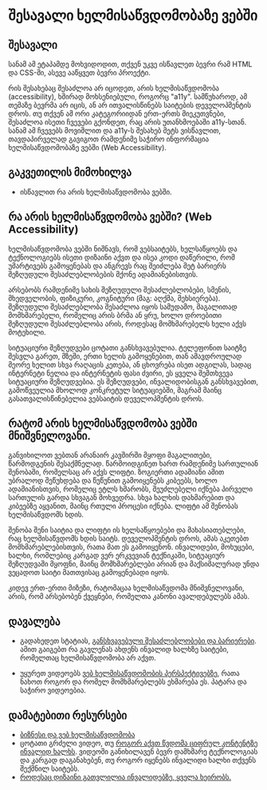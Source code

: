 # შესავალი ხელმისაწვდომობაზე ვებში

## შესავალი

სანამ ამ ეტაპამდე მოხვიდოდით, თქვენ უკვე ისწავლეთ ბევრი რამ HTML და CSS-ში, ასევე ააწყვეთ ბევრი პროექტი. 

რის შესახებაც შესაძლოა არ იცოდეთ, არის ხელმისაწვდომობა (accessibility), ხშირად მოხსენიებული, როგორც "a11y". სამწუხაროდ, ამ თემაზე ბევრმა არ იცის, ან არ ითვალისწინებს საიტების დეველოპმენტის დროს. თუ თქვენ ამ ორი კატეგორიიდან ერთ-ერთს მიეკუთვნები, შესაძლოა ისეთი ჩვევები გქონდეთ, რაც არის უთანხმოებაში a11y-სთან. სანამ ამ ჩვევებს მოვიშლით და a11y-ს შესახებ მეტს ვისწავლით, თავდაპირველად გავიგოთ რამდენიმე საჭირო ინფორმაცია ხელმისაწვდომობაზე ვებში (Web Accessibility).

## გაკვეთილის მიმოხილვა

- ისწავლით რა არის ხელმისაწვდომობა ვებში.

## რა არის ხელმისაწვდომობა ვებში? (Web Accessibility)

ხელმისაწვდომობა ვებში ნიშნავს, რომ ვებსაიტებს, ხელსაწყოებს და ტექნოლოგიებს ისეთი დიზაინი აქვთ და ისეა კოდი დაწერილი, რომ უმარტივებს გამოყენებას და ანგრევს რაც შეიძლება მეტ ბარიერს შეზღუდული შესაძლებლობების მქონე ადამიანებისთვის.

არსებობს რამდენიმე სახის შეზღუდული შესაძლებლობები, სმენის, მხედველობის, ფიზიკური, კოგნიტური (მაგ: აღქმა, მეხსიერება). შეზღუდული შესაძლებლობა შესაძლოა იყოს სამუდამო, მაგალითად მომხმარებელი, რომელიც არის ბრმა ან ყრუ, ხოლო დროებითი შეზღუდული შესაძლებლობა არის, როდესაც მომხმარებელს ხელი აქვს მოტეხილი.

სიტუაციური შეზღუდვები ცოტათი განსხვავებულია. ტელეფონით საიტზე შესვლა გარეთ, მზეში, ერთი ხელის გამოყენებით, თან ამავდროულად მეორე ხელით სხვა რაღაცის კეთება, ან ცხოვრება ისეთ ადგილას, სადაც ინტერნეტი ნელია და ინტერნეტის ფასი ძვირი, ეს ყველა შემთხვევა სიტუაციური შეზღუდვებია. ეს შეზღუდვები, ინვალიდობისგან განსხვავებით, გამოწვეულია მხოლოდ კონკრეტულ სიტუაციებში, მაგრამ მაინც გასათვალისწინებელია ვებსაიტის დეველოპმენტის დროს.

## რატომ არის ხელმისაწვდომობა ვებში მნიშვნელოვანი.

განვიხილოთ ვებთან არანაირ კავშირში მყოფი მაგალითები, წარმოდგენის შესაქმნელად. წარმოიდგინეთ ხართ რამდენიმე სართულიან შენობაში, რომელსაც არ აქვს ლიფტი. ზოგიერთი ადამიანი ამით უბრალოდ შეწუხდება და წუწუნით გამოიყენებს კიბეებს, ხოლო ადამიანისთვის, რომელიც ეტლს ხმარობს, შეუძლებელი იქნება პირველი სართულის გარდა სხვაგან მოხვედრა. სხვა ხალხის დახმარებით და კიბეებზე აყვანით, მაინც რთული პროცესი იქნება. ლიფტი ამ შენობას ხელმისაწვდომს ხდის.

შენობა შენი საიტია და ლიფტი ის ხელსაწყოებები და მახასიათებლები, რაც ხელმისაწვდომს ხდის საიტს. დეველოპმენტის დროს, ამას აკეთებთ მომხმარებლებისთვის, რათა მათ ეს გამოიყენონ. ინვალიდები, მოხუცები, ხალხი, რომლებიც კარგად ვერ ერკვევიან ტექნიკაში, სიტუაციურ შეზღუდვაში მყოფნი, მაინც მომხმარებლები არიან და მაქსიმალურად უნდა ვეცადოთ საიტი მათთვისაც გამოყენებადი იყოს.

კიდევ ერთ-ერთი მიზეზი, რატომაცაა ხელმისაწვდომა მნიშვნელოვანი, არის, რომ არსებობენ ქვეყნები, რომელთა კანონი ავალდებულებს ამას.

## დავალება

<div className="homework">

- გადახედეთ სტატიას, [განსხვავებული შესაძლებლობები და ბარიერები](https://www.w3.org/WAI/people-use-web/abilities-barriers/). ამით გაიგებთ რა გავლენას ახდენს ინვალიდ ხალხზე საიტები, რომელთაც ხელმისაწვდომობა არ აქვთ.

- უყურეთ ვიდეოებს [ვებ ხელმისაწვდომობის პერსპექტივებზე](https://www.w3.org/WAI/perspective-videos/), რათა ნახოთ როგორ და რომელ მომხმარებლებს ეხმარება ეს. პატარა და საჭირო ვიდეოებია.

## დამატებითი რესურსები

- [ბიზნესი და ვებ ხელმისაწვდომობა](https://www.w3.org/WAI/business-case/)
- ცოტათი გრძელი ვიდეო, თუ [როგორ აქვთ წვდომა ციფრულ კონტენტზე ინვალიდ ხალხს](https://www.youtube.com/watch?v=Lu7a5RU5lM0). ვიდეოში განიხილავენ ბევრ დამხმარე ტექნოლოგიას და კარგად დაგანახებენ, თუ როგორ იყენებს  ინვალიდი ხალხი თქვენს შექმნილ საიტებს.
- [როდესაც დიზაინი გათვლილია ინვალიდებზე, ყველა ხეირობს.](https://www.youtube.com/watch?v=g2m97gPI70I)

</div>